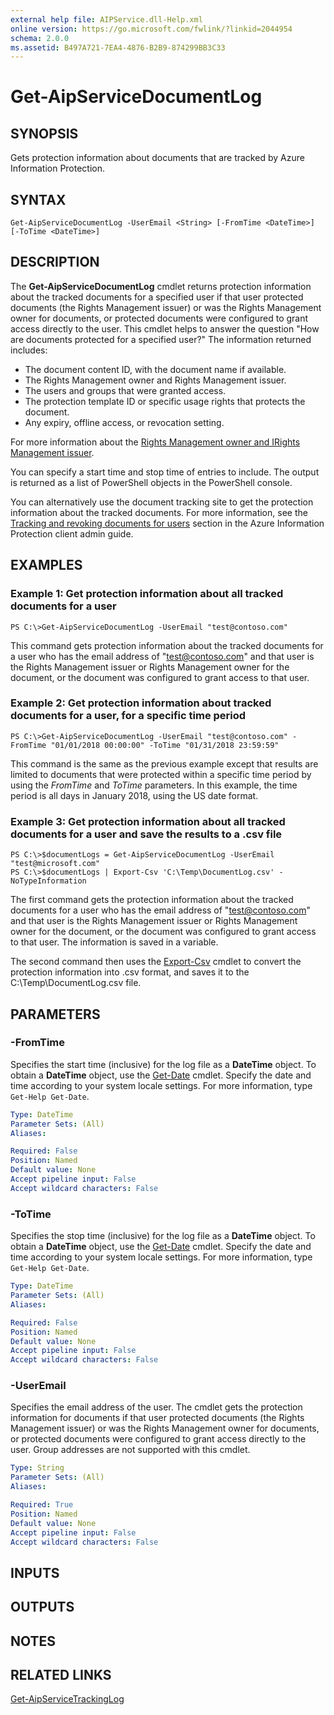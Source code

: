 ```yaml
---
external help file: AIPService.dll-Help.xml
online version: https://go.microsoft.com/fwlink/?linkid=2044954
schema: 2.0.0
ms.assetid: B497A721-7EA4-4876-B2B9-874299BB3C33
---
```


# Get-AipServiceDocumentLog

## SYNOPSIS
Gets protection information about documents that are tracked by Azure Information Protection.

## SYNTAX

```
Get-AipServiceDocumentLog -UserEmail <String> [-FromTime <DateTime>] [-ToTime <DateTime>] 
```

## DESCRIPTION
The **Get-AipServiceDocumentLog** cmdlet returns protection information about the tracked documents for a specified user if that user protected documents (the Rights Management issuer) or was the Rights Management owner for documents, or protected documents were configured to grant access directly to the user. This cmdlet helps to answer the question "How are documents protected for a specified user?" The information returned includes:

- The document content ID, with the document name if available.
- The Rights Management owner and Rights Management issuer.
- The users and groups that were granted access.
- The protection template ID or specific usage rights that protects the document.
- Any expiry, offline access, or revocation setting.

For more information about the [Rights Management owner and IRights Management issuer](https://docs.microsoft.com/information-protection/deploy-use/configure-usage-rights#rights-management-issuer-and-rights-management-owner).

You can specify a start time and stop time of entries to include. The output is returned as a list of PowerShell objects in the PowerShell console.

You can alternatively use the document tracking site to get the protection information about the tracked documents. For more information, see the [Tracking and revoking documents for users](https://docs.microsoft.com/information-protection/rms-client/client-admin-guide-document-tracking#tracking-and-revoking-documents-for-users) section in the Azure Information Protection client admin guide.

## EXAMPLES

### Example 1: Get protection information about all tracked documents for a user 
```
PS C:\>Get-AipServiceDocumentLog -UserEmail "test@contoso.com" 
```

This command gets protection information about the tracked documents for a user who has the email address of "test@contoso.com" and that user is the Rights Management issuer or Rights Management owner for the document, or the document was configured to grant access to that user.

### Example 2: Get protection information about tracked documents for a user, for a specific time period
```
PS C:\>Get-AipServiceDocumentLog -UserEmail "test@contoso.com" -FromTime "01/01/2018 00:00:00" -ToTime "01/31/2018 23:59:59"
```

This command is the same as the previous example except that results are limited to documents that were protected within a specific time period by using the *FromTime* and *ToTime* parameters. In this example, the time period is all days in January 2018, using the US date format.

### Example 3: Get protection information about all tracked documents for a user and save the results to a .csv file  
```
PS C:\>$documentLogs = Get-AipServiceDocumentLog -UserEmail "test@microsoft.com"
PS C:\>$documentLogs | Export-Csv 'C:\Temp\DocumentLog.csv' -NoTypeInformation
```

The first command gets the protection information about the tracked documents for a user who has the email address of "test@contoso.com" and that user is the Rights Management issuer or Rights Management owner for the document, or the document was configured to grant access to that user. The information is saved in a variable.

The second command then uses the [Export-Csv](https://docs.microsoft.com/en-us/powershell/module/microsoft.powershell.utility/export-csv?view=powershell-4.0) cmdlet to convert the protection information into .csv format, and saves it to the C:\Temp\DocumentLog.csv file.

## PARAMETERS

### -FromTime
Specifies the start time (inclusive) for the log file as a **DateTime** object. To obtain a **DateTime** object, use the [Get-Date](https://go.microsoft.com/fwlink/?LinkID=293966) cmdlet. Specify the date and time according to your system locale settings. For more information, type `Get-Help Get-Date`.

```yaml
Type: DateTime
Parameter Sets: (All)
Aliases:

Required: False
Position: Named
Default value: None
Accept pipeline input: False
Accept wildcard characters: False
```

### -ToTime
Specifies the stop time (inclusive) for the log file as a **DateTime** object. To obtain a **DateTime** object, use the [Get-Date](https://go.microsoft.com/fwlink/?LinkID=293966) cmdlet. Specify the date and time according to your system locale settings. For more information, type `Get-Help Get-Date`.

```yaml
Type: DateTime
Parameter Sets: (All)
Aliases:

Required: False
Position: Named
Default value: None
Accept pipeline input: False
Accept wildcard characters: False
```

### -UserEmail
Specifies the email address of the user. The cmdlet gets the protection information for documents if that user protected documents (the Rights Management issuer) or was the Rights Management owner for documents, or protected documents were configured to grant access directly to the user. Group addresses are not supported with this cmdlet. 

```yaml
Type: String
Parameter Sets: (All)
Aliases:

Required: True
Position: Named
Default value: None
Accept pipeline input: False
Accept wildcard characters: False
```

## INPUTS

## OUTPUTS

## NOTES

## RELATED LINKS

[Get-AipServiceTrackingLog](./Get-AipServiceTrackingLog.md)

